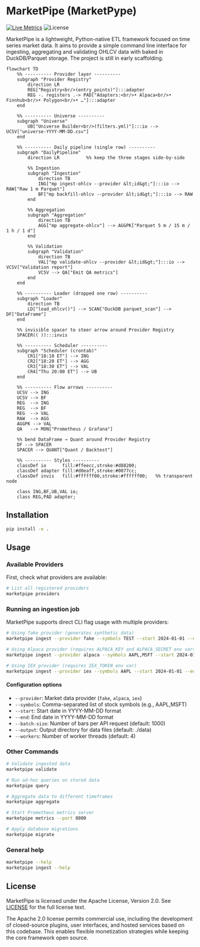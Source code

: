 # MarketPipe (MarketPype)

[![Live Metrics](https://img.shields.io/badge/Live%20Metrics-online-brightgreen)](docs/pipeline.md#metrics)
![License](https://img.shields.io/badge/License-Apache%202.0-blue.svg)

MarketPipe is a lightweight, Python-native ETL framework focused on time
series market data.  It aims to provide a simple command line interface
for ingesting, aggregating and validating OHLCV data with baked in
DuckDB/Parquet storage.  The project is still in early scaffolding.

```mermaid
flowchart TD
    %% ---------- Provider layer ----------
    subgraph "Provider Registry"
        direction LR
        REG["Registry<br/>(entry_points)"]:::adapter
        REG -. registers .-> PAD["Adapters:<br/>• Alpaca<br/>• Finnhub<br/>• Polygon<br/>• …"]:::adapter
    end

    %% ---------- Universe ----------
    subgraph "Universe"
        UB["Universe Builder<br/>(filters.yml)"]:::io --> UCSV["universe-YYYY-MM-DD.csv"]
    end

    %% ---------- Daily pipeline (single row) ----------
    subgraph "DailyPipeline"
        direction LR          %% keep the three stages side-by-side

        %% Ingestion
        subgraph "Ingestion"
            direction TB
            ING["mp ingest-ohlcv --provider &lt;id&gt;"]:::io --> RAW["Raw 1 m Parquet"]
            BF["mp backfill-ohlcv --provider &lt;id&gt;"]:::io --> RAW
        end

        %% Aggregation
        subgraph "Aggregation"
            direction TB
            AGG["mp aggregate-ohlcv"] --> AGGPK["Parquet 5 m / 15 m / 1 h / 1 d"]
        end

        %% Validation
        subgraph "Validation"
            direction TB
            VAL["mp validate-ohlcv --provider &lt;id&gt;"]:::io --> VCSV["Validation report"]
            VCSV --> QA["Emit QA metrics"]
        end
    end

    %% ---------- Loader (dropped one row) ----------
    subgraph "Loader"
        direction TB
        LD["load_ohlcv()"] --> SCAN["DuckDB parquet_scan"] --> DF["DataFrame"]
    end

    %% invisible spacer to steer arrow around Provider Registry
    SPACER(( )):::invis

    %% ---------- Scheduler ----------
    subgraph "Scheduler (crontab)"
        CR1["18:10 ET"] --> ING
        CR2["18:20 ET"] --> AGG
        CR3["18:30 ET"] --> VAL
        CR4["Thu 20:00 ET"] --> UB
    end

    %% ---------- Flow arrows ----------
    UCSV --> ING
    UCSV --> BF
    REG  --> ING
    REG  --> BF
    REG  --> VAL
    RAW  --> AGG
    AGGPK --> VAL
    QA   --> MON["Prometheus / Grafana"]

    %% bend DataFrame → Quant around Provider Registry
    DF --> SPACER
    SPACER --> QUANT["Quant / Backtest"]

    %% ---------- Styles ----------
    classDef io      fill:#ffeecc,stroke:#d88200;
    classDef adapter fill:#d0eaff,stroke:#0077cc;
    classDef invis   fill:#ffffff00,stroke:#ffffff00;   %% transparent node

    class ING,BF,UB,VAL io;
    class REG,PAD adapter;

```

## Installation

```bash
pip install -e .
```

## Usage

### Available Providers

First, check what providers are available:

```bash
# List all registered providers
marketpipe providers
```

### Running an ingestion job

MarketPipe supports direct CLI flag usage with multiple providers:

```bash
# Using fake provider (generates synthetic data)
marketpipe ingest --provider fake --symbols TEST --start 2024-01-01 --end 2024-01-02 --batch-size 10

# Using Alpaca provider (requires ALPACA_KEY and ALPACA_SECRET env vars)
marketpipe ingest --provider alpaca --symbols AAPL,MSFT --start 2024-01-01 --end 2024-01-02 --batch-size 1000

# Using IEX provider (requires IEX_TOKEN env var)
marketpipe ingest --provider iex --symbols AAPL --start 2024-01-01 --end 2024-01-02 --batch-size 500
```

#### Configuration options

- `--provider`: Market data provider (`fake`, `alpaca`, `iex`)
- `--symbols`: Comma-separated list of stock symbols (e.g., AAPL,MSFT)  
- `--start`: Start date in YYYY-MM-DD format
- `--end`: End date in YYYY-MM-DD format
- `--batch-size`: Number of bars per API request (default: 1000)
- `--output`: Output directory for data files (default: ./data)
- `--workers`: Number of worker threads (default: 4)

### Other Commands

```bash
# Validate ingested data
marketpipe validate

# Run ad-hoc queries on stored data
marketpipe query

# Aggregate data to different timeframes
marketpipe aggregate

# Start Prometheus metrics server
marketpipe metrics --port 8000

# Apply database migrations
marketpipe migrate
```

### General help

```bash
marketpipe --help
marketpipe ingest --help
```

## License

MarketPipe is licensed under the Apache License, Version 2.0. See [LICENSE](LICENSE) for the full license text.

The Apache 2.0 license permits commercial use, including the development of closed-source plugins, user interfaces, and hosted services based on this codebase. This enables flexible monetization strategies while keeping the core framework open source.
